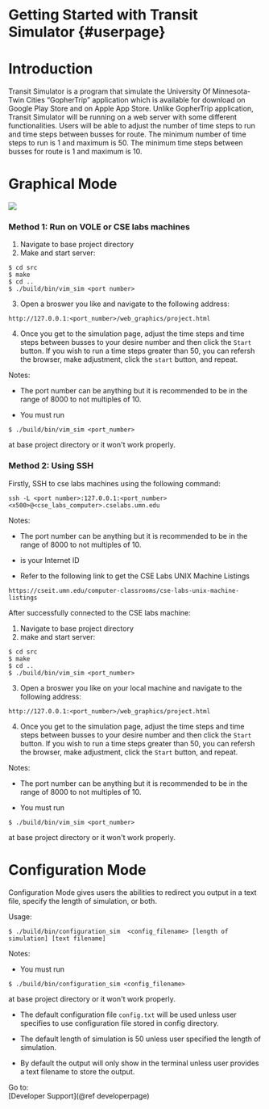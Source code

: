 Getting Started with Transit Simulator {#userpage}
===========
# Introduction
Transit Simulator is a program that simulate the University Of Minnesota-Twin
Cities “GopherTrip” application which is available for download on Google
Play Store and on Apple App Store. Unlike GopherTrip application,
Transit Simulator will be running on a web server with some different
functionalities. Users will be able to adjust the number of time steps to
run and time steps between busses for route. The minimum number of time steps
to run is 1 and maximum is 50. The minimum time steps between busses for route
is 1 and maximum is 10.

# Graphical Mode
![](../../docs/simulation.png)
### Method 1: Run on VOLE or CSE labs machines
1. Navigate to base project directory
2. Make and start server:
```
$ cd src
$ make
$ cd ..
$ ./build/bin/vim_sim <port number>
```

3. Open a broswer you like and navigate to the following address:
```
http://127.0.0.1:<port_number>/web_graphics/project.html
```

4. Once you get to the simulation page, adjust the time steps and
time steps between busses to your desire number and then click the `Start` button. If you wish to run a time steps greater  than 50, you can refersh the browser, make adjustment, click the `start` button, and repeat. 


Notes: <br/>
* The port number can be anything but it is recommended to be in the range of 8000 to not multiples of 10.

* You must run 
```
$ ./build/bin/vim_sim <port_number>
``` 
at base project directory or it won't work properly. 

### Method 2: Using SSH
Firstly, SSH to cse labs machines using the following command:
```
ssh -L <port number>:127.0.0.1:<port_number> <x500>@<cse_labs_computer>.cselabs.umn.edu
```
Notes:
* The port number can be anything but it is recommended to be in the range of 8000 to not multiples of 10.

* <x500> is your Internet ID

* Refer to the following link to get the CSE Labs UNIX Machine Listings 
```
https://cseit.umn.edu/computer-classrooms/cse-labs-unix-machine-listings
```

After successfully connected to the CSE labs machine: <br/>
1. Navigate to base project directory 
2. make and start server:
```
$ cd src
$ make
$ cd ..
$ ./build/bin/vim_sim <port_number>
```
3. Open a broswer you like on your local machine and navigate to the following address:
```
http://127.0.0.1:<port_number>/web_graphics/project.html
```
4. Once you get to the simulation page, adjust the time steps and time steps between busses to your desire number and then click the `Start` button. If you wish to run a time steps greater  than 50, you can refersh the browser, make adjustment, click the `Start` button, and repeat. 

Notes: <br/>
* The port number can be anything but it is recommended to be in the range of 8000 to not multiples of 10.

* You must run 
```
$ ./build/bin/vim_sim <port_number>
``` 
at base project directory or it won't work properly.

# Configuration Mode
Configuration Mode gives users the abilities to redirect you output in a text file, specify the length of simulation, or both.

Usage: <br/>
```
$ ./build/bin/configuration_sim  <config_filename> [length of simulation] [text filename]
```

Notes: <br/>
* You must run 
```
$ ./build/bin/configuration_sim <config_filename>
```
at base project directory or it won't work properly.

* The default configuration file `config.txt` will be used unless user specifies to use configuration file stored in config directory.

* The default length of simulation is 50 unless user specified the length of simulation.

* By default the output will only show in the terminal unless user provides a text filename to store the output.

Go to: <br/>
[Developer Support](@ref developerpage)
